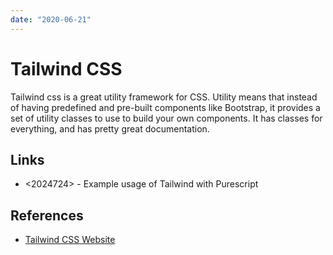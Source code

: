 ```yaml
---
date: "2020-06-21"
---
```


# Tailwind CSS

Tailwind css is a great utility framework for CSS. Utility means that instead of having predefined and pre-built components like Bootstrap, it provides a set of utility classes to use to build your own components. It has classes for everything, and has pretty great documentation.

## Links

* <2024724> - Example usage of Tailwind with Purescript

## References

* [Tailwind CSS Website](https://tailwindcss.com/)

